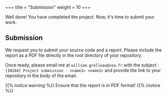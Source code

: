 +++
title = "Submission"
weight = 10
+++

Well done! You have completed the project. Now, it's time to submit your work.

## Submission

We request you to submit your source code and a report. Please include the report as a PDF file directly in the root
directory of your repository.

Once ready, please email me at `william.grolleau@cea.fr` with the
subject : `[IN104] Project submission - <name1> <name2>` and provide the link to your repository in the body of the
email.

{{% notice warning %}}
Ensure that the report is in PDF format!
{{% /notice %}}






